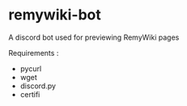 # remywiki-bot
A discord bot used for previewing RemyWiki pages

Requirements : 

* pycurl
* wget
* discord.py
* certifi
